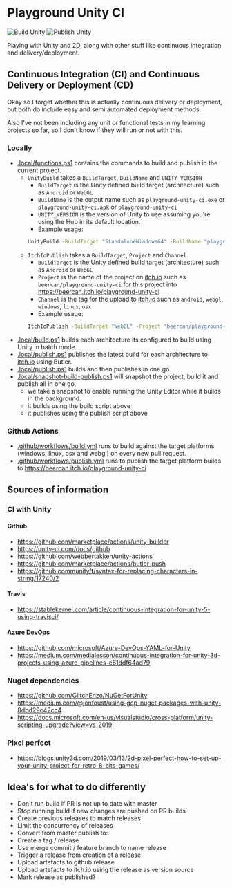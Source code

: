 # Playground Unity CI
![Build Unity](https://github.com/beercan1989/playground-unity-ci/workflows/Build%20Unity/badge.svg)
![Publish Unity](https://github.com/beercan1989/playground-unity-ci/workflows/Publish%20Unity/badge.svg)

Playing with Unity and 2D, along with other stuff like continuous integration and delivery/deployment.

## Continuous Integration (CI) and Continuous Delivery or Deployment (CD)

Okay so I forget whether this is actually continuous delivery or deployment, but both do include easy and semi automated deployment methods.

Also I've not been including any unit or functional tests in my learning projects so far, so I don't know if they will run or not with this.

### Locally

* [.local/functions.ps1](.local/functions.ps1) contains the commands to build and publish in the current project.
  * `UnityBuild` takes a `BuildTarget`, `BuildName` and `UNITY_VERSION`
    * `BuildTarget` is the Unity defined build target (architecture) such as `Android` or `WebGL`
    * `BuildName` is the output name such as `playground-unity-ci.exe` or `playground-unity-ci.apk` or `playground-unity-ci`
    * `UNITY_VERSION` is the version of Unity to use assuming you're using the Hub in its default location.
    * Example usage:
    ```bash
    UnityBuild -BuildTarget "StandaloneWindows64" -BuildName "playground-unity-ci.exe"
    ```
  * `ItchIoPublish` takes a `BuildTarget`, `Project` and `Channel`
    * `BuildTarget` is the Unity defined build target (architecture) such as `Android` or `WebGL`
    * `Project` is the name of the project on [itch.io](itch.io) such as `beercan/playground-unity-ci` for this project into https://beercan.itch.io/playground-unity-ci
    * `Channel` is the tag for the upload to [itch.io](itch.io) such as `android`, `webgl`, `windows`, `linux`, `osx`
    * Example usage:
    ```bash
    ItchIoPublish -BuildTarget "WebGL" -Project "beercan/playground-unity-ci" -Channel "webgl"
    ```
* [.local/build.ps1](.local/build.ps1) builds each architecture its configured to build using Unity in batch mode.
* [.local/publish.ps1](.local/publish.ps1) publishes the latest build for each architecture to [itch.io](itch.io) using Butler.
* [.local/publish.ps1](.local/build-and-publish.ps1) builds and then publishes in one go.
* [.local/snapshot-build-publish.ps1](.local/snapshot-build-and-publish.ps1) will snapshot the project, build it and publish all in one go.
   * we take a snapshot to enable running the Unity Editor while it builds in the background.
   * it builds using the build script above
   * it publishes using the publish script above

### Github Actions

* [.github/workflows/build.yml](.github/workflows/build.yml) runs to build against the target platforms (windows, linux, osx and webgl) on every new pull request.
* [.github/workflows/publish.yml](.github/workflows/publish.yml) runs to publish the target platform builds to https://beercan.itch.io/playground-unity-ci

## Sources of information

### CI with Unity

#### Github
* https://github.com/marketplace/actions/unity-builder
* https://unity-ci.com/docs/github
* https://github.com/webbertakken/unity-actions
* https://github.com/marketplace/actions/butler-push
* https://github.community/t/syntax-for-replacing-characters-in-string/17240/2

#### Travis
* https://stablekernel.com/article/continuous-integration-for-unity-5-using-travisci/

#### Azure DevOps
* https://github.com/microsoft/Azure-DevOps-YAML-for-Unity
* https://medium.com/medialesson/continuous-integration-for-unity-3d-projects-using-azure-pipelines-e61ddf64ad79

### Nuget dependencies
* https://github.com/GlitchEnzo/NuGetForUnity
* https://medium.com/@jonfoust/using-gcp-nuget-packages-with-unity-8dbd29c42cc4
* https://docs.microsoft.com/en-us/visualstudio/cross-platform/unity-scripting-upgrade?view=vs-2019

### Pixel perfect
* https://blogs.unity3d.com/2019/03/13/2d-pixel-perfect-how-to-set-up-your-unity-project-for-retro-8-bits-games/

## Idea's for what to do differently
* Don't run build if PR is not up to date with master
* Stop running build if new changes are pushed on PR builds
* Create previous releases to match releases
* Limit the concurrency of releases
* Convert from master publish to:
 * Create a tag / release
 * Use merge commit / feature branch to name release
 * Trigger a release from creation of a release
 * Upload artefacts to github release
 * Upload artefacts to itch.io using the release as version source
 * Mark release as published?
